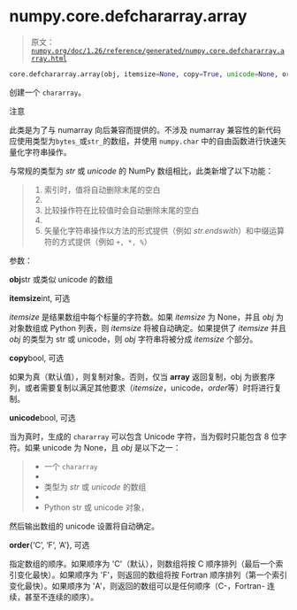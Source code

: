 # numpy.core.defchararray.array

> 原文：[`numpy.org/doc/1.26/reference/generated/numpy.core.defchararray.array.html`](https://numpy.org/doc/1.26/reference/generated/numpy.core.defchararray.array.html)

```py
core.defchararray.array(obj, itemsize=None, copy=True, unicode=None, order=None)
```

创建一个 `chararray`。

注意

此类是为了与 numarray 向后兼容而提供的。不涉及 numarray 兼容性的新代码应使用类型为`bytes_`或`str_`的数组，并使用 `numpy.char` 中的自由函数进行快速矢量化字符串操作。

与常规的类型为 *str* 或 *unicode* 的 NumPy 数组相比，此类新增了以下功能：

> 1.  索引时，值将自动删除末尾的空白
> 1.  
> 1.  比较操作符在比较值时会自动删除末尾的空白
> 1.  
> 1.  矢量化字符串操作以方法的形式提供（例如 *str.endswith*）和中缀运算符的方式提供（例如 `+, *, %`）

参数：

**obj**str 或类似 unicode 的数组

**itemsize**int, 可选

*itemsize* 是结果数组中每个标量的字符数。如果 *itemsize* 为 None，并且 *obj* 为对象数组或 Python 列表，则 *itemsize* 将被自动确定。如果提供了 *itemsize* 并且 *obj* 的类型为 str 或 unicode，则 *obj* 字符串将被分成 *itemsize* 个部分。

**copy**bool, 可选

如果为真（默认值），则复制对象。否则，仅当 __array__ 返回复制，obj 为嵌套序列，或者需要复制以满足其他要求（*itemsize*，unicode，*order*等）时将进行复制。

**unicode**bool, 可选

当为真时，生成的 `chararray` 可以包含 Unicode 字符，当为假时只能包含 8 位字符。如果 unicode 为 None，且 *obj* 是以下之一：

> +   一个 `chararray`
> +   
> +   类型为 *str* 或 *unicode* 的数组
> +   
> +   Python str 或 unicode 对象，

然后输出数组的 unicode 设置将自动确定。

**order**{‘C’, ‘F’, ‘A’}, 可选

指定数组的顺序。如果顺序为 'C'（默认），则数组将按 C 顺序排列（最后一个索引变化最快）。如果顺序为 'F'，则返回的数组将按 Fortran 顺序排列（第一个索引变化最快）。如果顺序为 'A'，则返回的数组可以是任何顺序（C-，Fortran- 连续，甚至不连续的顺序）。
